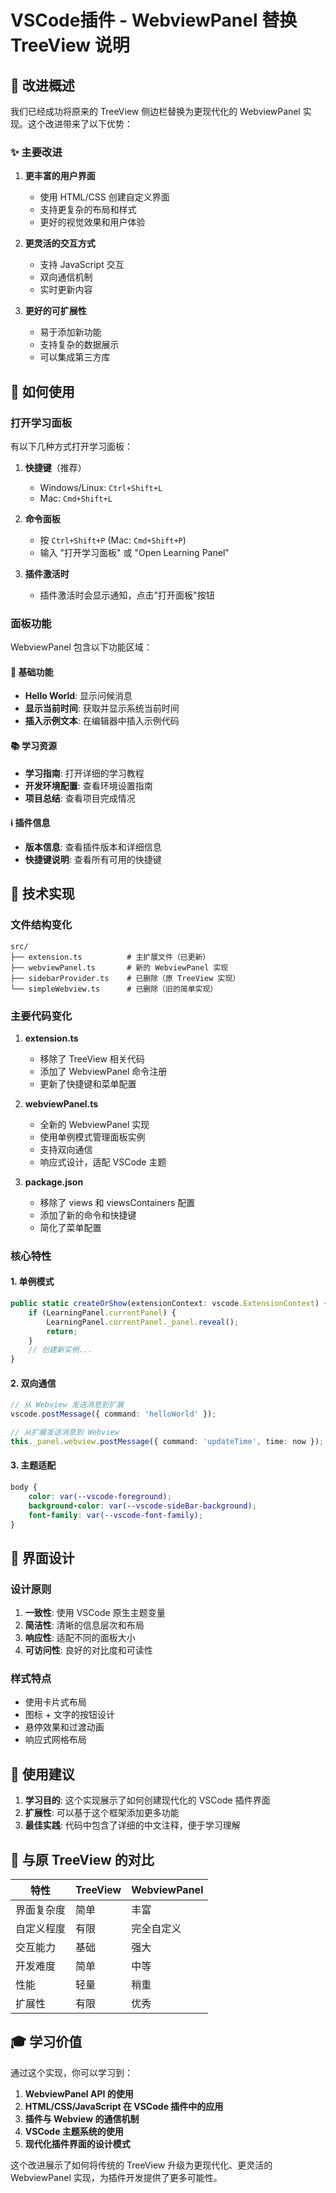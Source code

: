 # VSCode插件 - WebviewPanel 替换 TreeView 说明

## 🎯 改进概述

我们已经成功将原来的 TreeView 侧边栏替换为更现代化的 WebviewPanel 实现。这个改进带来了以下优势：

### ✨ 主要改进

1. **更丰富的用户界面**
   - 使用 HTML/CSS 创建自定义界面
   - 支持更复杂的布局和样式
   - 更好的视觉效果和用户体验

2. **更灵活的交互方式**
   - 支持 JavaScript 交互
   - 双向通信机制
   - 实时更新内容

3. **更好的可扩展性**
   - 易于添加新功能
   - 支持复杂的数据展示
   - 可以集成第三方库

## 🚀 如何使用

### 打开学习面板

有以下几种方式打开学习面板：

1. **快捷键**（推荐）
   - Windows/Linux: `Ctrl+Shift+L`
   - Mac: `Cmd+Shift+L`

2. **命令面板**
   - 按 `Ctrl+Shift+P` (Mac: `Cmd+Shift+P`)
   - 输入 "打开学习面板" 或 "Open Learning Panel"

3. **插件激活时**
   - 插件激活时会显示通知，点击"打开面板"按钮

### 面板功能

WebviewPanel 包含以下功能区域：

#### 🚀 基础功能
- **Hello World**: 显示问候消息
- **显示当前时间**: 获取并显示系统当前时间
- **插入示例文本**: 在编辑器中插入示例代码

#### 📚 学习资源
- **学习指南**: 打开详细的学习教程
- **开发环境配置**: 查看环境设置指南
- **项目总结**: 查看项目完成情况

#### ℹ️ 插件信息
- **版本信息**: 查看插件版本和详细信息
- **快捷键说明**: 查看所有可用的快捷键

## 🔧 技术实现

### 文件结构变化

```
src/
├── extension.ts          # 主扩展文件（已更新）
├── webviewPanel.ts       # 新的 WebviewPanel 实现
├── sidebarProvider.ts    # 已删除（原 TreeView 实现）
└── simpleWebview.ts      # 已删除（旧的简单实现）
```

### 主要代码变化

1. **extension.ts**
   - 移除了 TreeView 相关代码
   - 添加了 WebviewPanel 命令注册
   - 更新了快捷键和菜单配置

2. **webviewPanel.ts**
   - 全新的 WebviewPanel 实现
   - 使用单例模式管理面板实例
   - 支持双向通信
   - 响应式设计，适配 VSCode 主题

3. **package.json**
   - 移除了 views 和 viewsContainers 配置
   - 添加了新的命令和快捷键
   - 简化了菜单配置

### 核心特性

#### 1. 单例模式
```typescript
public static createOrShow(extensionContext: vscode.ExtensionContext) {
    if (LearningPanel.currentPanel) {
        LearningPanel.currentPanel._panel.reveal();
        return;
    }
    // 创建新实例...
}
```

#### 2. 双向通信
```typescript
// 从 Webview 发送消息到扩展
vscode.postMessage({ command: 'helloWorld' });

// 从扩展发送消息到 Webview
this._panel.webview.postMessage({ command: 'updateTime', time: now });
```

#### 3. 主题适配
```css
body {
    color: var(--vscode-foreground);
    background-color: var(--vscode-sideBar-background);
    font-family: var(--vscode-font-family);
}
```

## 🎨 界面设计

### 设计原则

1. **一致性**: 使用 VSCode 原生主题变量
2. **简洁性**: 清晰的信息层次和布局
3. **响应性**: 适配不同的面板大小
4. **可访问性**: 良好的对比度和可读性

### 样式特点

- 使用卡片式布局
- 图标 + 文字的按钮设计
- 悬停效果和过渡动画
- 响应式网格布局

## 📝 使用建议

1. **学习目的**: 这个实现展示了如何创建现代化的 VSCode 插件界面
2. **扩展性**: 可以基于这个框架添加更多功能
3. **最佳实践**: 代码中包含了详细的中文注释，便于学习理解

## 🔄 与原 TreeView 的对比

| 特性 | TreeView | WebviewPanel |
|------|----------|--------------|
| 界面复杂度 | 简单 | 丰富 |
| 自定义程度 | 有限 | 完全自定义 |
| 交互能力 | 基础 | 强大 |
| 开发难度 | 简单 | 中等 |
| 性能 | 轻量 | 稍重 |
| 扩展性 | 有限 | 优秀 |

## 🎓 学习价值

通过这个实现，你可以学习到：

1. **WebviewPanel API 的使用**
2. **HTML/CSS/JavaScript 在 VSCode 插件中的应用**
3. **插件与 Webview 的通信机制**
4. **VSCode 主题系统的使用**
5. **现代化插件界面的设计模式**

这个改进展示了如何将传统的 TreeView 升级为更现代化、更灵活的 WebviewPanel 实现，为插件开发提供了更多可能性。
